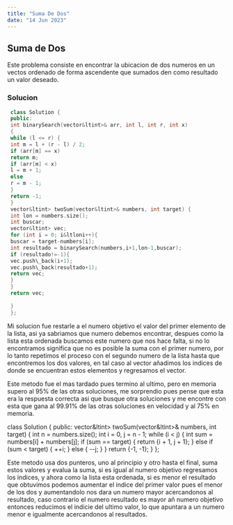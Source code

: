 ```yaml
---
title: "Suma De Dos"
date: "14 Jun 2023"
---
```

## Suma de Dos



 Este problema consiste en encontrar la ubicacion de dos numeros en un vectos ordenado de forma ascendente que sumados den como resultado un valor deseado.
 
### Solucion


```cpp
 class Solution {
 public:
 int binarySearch(vector&ltint>& arr, int l, int r, int x)
 {
 while (l <= r) {
 int m = l + (r - l) / 2;
 if (arr[m] == x)
 return m;
 if (arr[m] < x)
 l = m + 1;
 else
 r = m - 1;
 }
 return -1;
 }
 vector&ltint> twoSum(vector&ltint>& numbers, int target) {
 int lon = numbers.size();
 int buscar;
 vector&ltint> vec;
 for (int i = 0; i&ltloni++){
 buscar = target-numbers[i];
 int resultado = binarySearch(numbers,i+1,lon-1,buscar);
 if (resultado!=-1){
 vec.push\_back(i+1);
 vec.push\_back(resultado+1);
 return vec;
 }
 }
 return vec;
 
 }
 };
```
 

 Mi solucion fue restarle a el numero objetivo el valor del primer elemento de la lista, asi ya sabriamos que numero debemos encontrar, despues como la lista esta ordenada buscamos este numero que nos hace falta, si no lo encontramos significa que no es posible la suma con el primer numero, por lo tanto repetimos el proceso con el segundo numero de la lista hasta que encontremos los dos valores, en tal caso al vector añadimos los indices de donde se encuentran estos elementos y regresamos el vector.

 Este metodo fue el mas tardado pues termino al ultimo, pero en memoria supero al 95% de las otras soluciones, me sorprendio pues pense que esta era la respuesta correcta asi que busque otra soluciones y me encontre con esta que gana al 99.91% de las otras soluciones en velocidad y al 75% en memoria.
 

 class Solution {
 public:
 vector&ltint> twoSum(vector&ltint>& numbers, int target) {
 int n = numbers.size();
 int i = 0, j = n - 1;
 while (i < j) {
 int sum = numbers[i] + numbers[j];
 if (sum == target) {
 return {i + 1, j + 1};
 } else if (sum < target) {
 ++i;
 } else {
 --j;
 }
 }
 return {-1, -1};
 }
 };
 

 Este metodo usa dos punteros, uno al principio y otro hasta el final, suma estos valores y evalua la suma, si es igual al numero objetivo regresamos los indices, y ahora como la lista esta ordenada, si es menor el resultado que obtuvimos podemos aumentar el indice del primer valor pues el menor de los dos y aumentandolo nos dara un numero mayor acercandonos al resultado, caso contrario el numero resultado es mayor añ numero objetivo entonces reducimos el indicie del ultimo valor, lo que apuntara a un numero menor e igualmente acercandonos al resultados.
 


